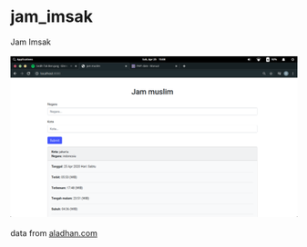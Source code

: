 # jam_imsak
Jam Imsak
<br><br>
<img src="Screenshot from 2020-04-25 15-08-18.png" alt="IMG">
<br><br>
data from <a href="https://aladhan.com">aladhan.com</a>
